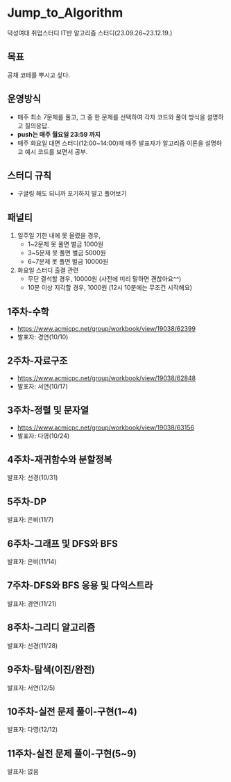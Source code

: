 # Jump_to_Algorithm
덕성여대 취업스터디 IT반 알고리즘 스터디(23.09.26~23.12.19.)

## 목표
공채 코테를 뿌시고 싶다.

## 운영방식
- 매주 최소 7문제를 풀고, 그 중 한 문제를 선택하여 각자 코드와 풀이 방식을 설명하고 질의응답.
- **push는 매주 월요일 23:59 까지**
- 매주 화요일 대면 스터디(12:00~14:00)때 매주 발표자가 알고리즘 이론을 설명하고 예시 코드를 보면서 공부.

## 스터디 규칙
- 구글링 해도 되니까 포기하지 말고 풀어보기

## 패널티
1. 일주일 기한 내에 못 올렸을 경우,
     - 1~2문제 못 풀면 벌금 1000원
     - 3~5문제 못 풀면 벌금 5000원
     - 6~7문제 못 풀면 벌금 10000원
2. 화요일 스터디 출결 관련
   - 무단 결석할 경우, 10000원 (사전에 미리 말하면 괜찮아요^^)
   - 10분 이상 지각할 경우, 1000원 (12시 10분에는 무조건 시작해요)
   
## 1주차-수학
- https://www.acmicpc.net/group/workbook/view/19038/62399
- 발표자: 경연(10/10)
## 2주차-자료구조
- https://www.acmicpc.net/group/workbook/view/19038/62848
- 발표자: 서연(10/17)
## 3주차-정렬 및 문자열
- https://www.acmicpc.net/group/workbook/view/19038/63156
- 발표자: 다영(10/24)
## 4주차-재귀함수와 분할정복
발표자: 선경(10/31)
## 5주차-DP
발표자: 은비(11/7)
## 6주차-그래프 및 DFS와 BFS
발표자: 은비(11/14)
## 7주차-DFS와 BFS 응용 및 다익스트라
발표자: 경연(11/21)
## 8주차-그리디 알고리즘
발표자: 선경(11/28)
## 9주차-탐색(이진/완전)
발표자: 서연(12/5)
## 10주차-실전 문제 풀이-구현(1~4)
발표자: 다영(12/12)
## 11주차-실전 문제 풀이-구현(5~9)
발표자: 없음

